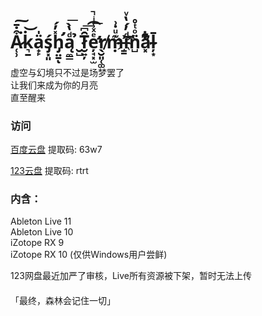 # A̷̜̹͒̇̄͘͠k͉̱̇͝ä̟̙̍ś̡͓͈h̡̛̤̱̽̓́ͅą̼͇ͩ̔̀͞ ̮̺̉T̷̮͍̦̑͆͞͡e̛̦̘͓̫ͤͯ̾ͥ̚̕͟r̸̖̮͈̜͚ṃ̶͊ͧ̇͗iͩ̓́̔ͮ҉͇͡͝n̺̈ͦͭ̊a̛͓ͮ͊͋͒l̵̴̦͙̄

#### 
虚空与幻境只不过是场梦罢了  
让我们来成为你的月亮  
直至醒来  

### 访问

[百度云盘](https://pan.baidu.com/s/19wcQdOmEqeXWd3r50WVwiw?pwd=63w7)
提取码: 63w7

[123云盘](https://www.123pan.com/s/FZtA-r4Ic3)
提取码: rtrt


### 内含：  
Ableton Live 11  
Ableton Live 10  
iZotope RX 9  
iZotope RX 10 (仅供Windows用户尝鲜)
  
123网盘最近加严了审核，Live所有资源被下架，暂时无法上传

#### 
「最终，森林会记住一切」